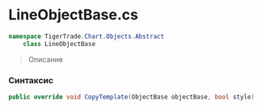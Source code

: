 
# LineObjectBase.cs
```csharp
namespace TigerTrade.Chart.Objects.Abstract  
    class LineObjectBase
```

> Описание

### Синтаксис
```csharp
public override void CopyTemplate(ObjectBase objectBase, bool style)
```
